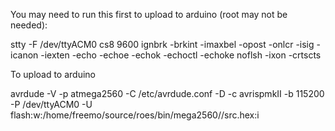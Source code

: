 You may need to run this first to upload to arduino (root may not be needed):

stty -F /dev/ttyACM0 cs8 9600 ignbrk -brkint -imaxbel -opost -onlcr -isig -icanon -iexten -echo -echoe -echok -echoctl -echoke noflsh -ixon -crtscts

To upload to arduino

avrdude -V -p atmega2560 -C /etc/avrdude.conf -D -c avrispmkII -b 115200 -P /dev/ttyACM0 -U flash:w:/home/freemo/source/roes/bin/mega2560//src.hex:i
